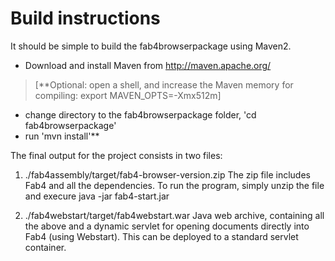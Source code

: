 # Build instructions #

It should be simple to build the fab4browserpackage using Maven2.

  * Download and install Maven from http://maven.apache.org/
> [**Optional: open a shell, and increase the Maven memory for compiling: export MAVEN\_OPTS=-Xmx512m]
  * change directory to the fab4browserpackage folder, 'cd fab4browserpackage'
  * run 'mvn install'**

The final output for the project consists in two files:

1) ./fab4assembly/target/fab4-browser-version.zip
The zip file includes Fab4 and all the dependencies. To run the program, simply unzip the file and execure
java -jar fab4-start.jar

2) ./fab4webstart/target/fab4webstart.war
Java web archive, containing all the above and a dynamic servlet for opening documents directly into Fab4 (using Webstart).
This can be deployed to a standard servlet container.